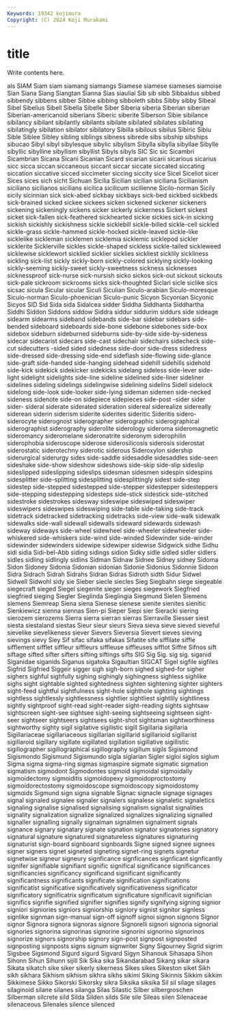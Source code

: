 ```yaml
---
Keywords: 19342 kojimura
Copyright: (C) 2024 Koji Murakami
---
```


# title

Write contents here.



als SIAM Siam siam siamang siamangs Siamese siamese siameses
siamoise Sian Siana Siang Siangtan Sianna Sias siauliai Sib sib
sibb Sibbaldus sibbed sibbendy sibbens sibber Sibbie sibbing sibboleth sibbs
Sibby sibby Sibeal Sibel Sibelius Sibell Sibella Sibelle Siber Siberia
siberia Siberian siberian Siberian-americanoid siberians Siberic siberite Siberson Sibie sibilance
sibilancy sibilant sibilantly sibilants sibilate sibilated sibilates sibilating sibilatingly sibilation
sibilator sibilatory Sibilla sibilous sibilus Sibiric Sibiu Sible Siblee Sibley
sibling siblings sibness sibrede sibs sibship sibships sibucao Sibyl sibyl
sibylesque sibylic sibylism Sibylla sibylla sibyllae Sibylle sibyllic sibylline sibyllism
sibyllist Sibyls sibyls SIC Sic sic Sicambri Sicambrian Sicana Sicani
Sicanian Sicard sicarian sicarii sicarious sicarius sicc sicca siccan siccaneous
siccant siccar siccate siccated siccating siccation siccative sicced siccimeter siccing
siccity sice Sicel Siceliot sicer Sices sices sich sicht Sichuan
Sicilia Sicilian sicilian siciliana Sicilianism siciliano sicilianos sicilians sicilica sicilicum
sicilienne Sicilo-norman Sicily sicily sicinnian sick sick-abed sickbay sickbays sick-bed
sickbed sickbeds sick-brained sicked sickee sickees sicken sickened sickener sickeners
sickening sickeningly sickens sicker sickerly sickerness Sickert sickest sicket sick-fallen
sick-feathered sickhearted sickie sickies sick-in sicking sickish sickishly sickishness sickle
sicklebill sickle-billed sickle-cell sickled sickle-grass sickle-hammed sickle-hocked sickle-leaved sickle-like sicklelike
sickleman sicklemen sicklemia sicklemic sicklepod sickler sicklerite Sicklerville sickles sickle-shaped
sickless sickle-tailed sickleweed sicklewise sicklewort sicklied sicklier sicklies sickliest sicklily
sickliness sickling sick-list sickly sickly-born sickly-colored sicklying sickly-looking sickly-seeming sickly-sweet
sickly-sweetness sickness sicknesses sicknessproof sick-nurse sick-nursish sicko sickos sick-out sickout
sickouts sick-pale sickroom sickrooms sicks sick-thoughted Siclari sicle siclike sics
sicsac sicula Sicular sicular Siculi Siculian Siculo-arabian Siculo-moresque Siculo-norman Siculo-phoenician
Siculo-punic Sicyon Sicyonian Sicyonic Sicyos SID Sid Sida sida Sidalcea
sidder Siddha Siddhanta Siddhartha Siddhi Siddon Siddons siddow Siddra siddur
siddurim siddurs side sideage sidearm sidearms sideband sidebands side-bar sidebar
sidebars side-bended sideboard sideboards side-bone sidebone sidebones side-box sidebox sideburn
sideburned sideburns side-by-side side-by-sideness sidecar sidecarist sidecars side-cast sidechair sidechairs
sidecheck side-cut sidecutters -sided sided sidedness side-door side-dress sidedress side-dressed
side-dressing side-end sideflash side-flowing side-glance side-graft side-handed side-hanging sidehead sidehill
sidehills sidehold side-kick sidekick sidekicker sidekicks sidelang sideless side-lever side-light
sidelight sidelights side-line sideline sidelined side-liner sideliner sidelines sideling sidelings
sidelingwise sidelining sidelins Sidell sidelock sidelong side-look side-looker side-lying sideman
sidemen side-necked sideness sidenote side-on sidepiece sidepieces side-post -sider sider
sider- sideral siderate siderated sideration sidereal siderealize sidereally siderean siderin
siderism siderite siderites sideritic Sideritis sidero- siderocyte siderognost siderographer siderographic
siderographical siderographist siderography siderolite siderology sideroma sideromagnetic sideromancy sideromelane sideronatrite
sideronym siderophilin siderophobia sideroscope siderose siderosilicosis siderosis siderostat siderostatic siderotechny
siderotic siderous Sideroxylon sidership siderurgical siderurgy sides side-saddle sidesaddle sidesaddles
side-seen sideshake side-show sideshow sideshows side-skip side-slip sideslip sideslipped sideslipping
sideslips sidesman sidesmen sidespin sidespins sidesplitter side-splitting sidesplitting sidesplittingly sidest
side-step sidestep side-stepped sidestepped side-stepper sidestepper sidesteppers side-stepping sidestepping sidesteps
side-stick sidestick side-stitched sidestroke sidestrokes sidesway sideswipe sideswiped sideswiper sideswipers
sideswipes sideswiping side-table side-taking side-track sidetrack sidetracked sidetracking sidetracks side-view
side-walk sidewalk sidewalks side-wall sidewall sidewalls sideward sidewards sidewash sideway
sideways side-wheel sidewheel side-wheeler sidewheeler side-whiskered side-whiskers side-wind side-winded Sidewinder
side-winder sidewinder sidewinders sidewipe sidewiper sidewise Sidgwick sidhe Sidhu sidi
sidia Sidi-bel-Abb siding sidings sidion Sidky sidle sidled sidler sidlers
sidles sidling sidlingly sidlins Sidman Sidnaw Sidnee Sidney sidney Sidoma
Sidon Sidoney Sidonia Sidonian sidonian Sidonie Sidonius Sidonnie Sidoon Sidra
Sidrach Sidrah Sidrahs Sidran Sidras Sidroth sidth Sidur Sidwel Sidwell
Sidwohl sidy sie Sieber siecle siecles Sieg Siegbahn siege siegeable
siegecraft sieged Siegel siegenite sieger sieges siegework Siegfried siegfried sieging
Siegler Sieglinda Sieglingia Siegmund Sielen Siemens siemens Siemreap Siena siena
Sienese sienese sienite sienites sienitic Sienkiewicz sienna siennas Sien-pi Sieper
Siepi sier Sieracki siering sierozem sierozems Sierra sierra sierran sierras
Sierraville Siesser siest siesta siestaland siestas Sieur sieur sieurs Sieva
sieva sieve sieved sieveful sievelike sievelikeness siever Sievers Sieversia Sievert
sieves sieving sievings sievy Siey Sif sifac sifaka sifakas Sifatite
sife siffilate siffle sifflement sifflet siffleur siffleurs siffleuse siffleuses sifflot
Siffre Sifnos sift siftage sifted sifter sifters sifting siftings sifts
SIG Sig Sig. sig sig. siganid Siganidae siganids Siganus sigatoka
Sigaultian SIGCAT Sigel sigfile sigfiles Sigfrid Sigfried Siggeir sigger sigh
sigh-born sighed sighed-for sigher sighers sighful sighfully sighing sighingly sighingness
sighless sighlike sighs sight sightable sighted sightedness sighten sightening sighter
sighters sight-feed sightful sightfulness sight-hole sighthole sighting sightings sightless sightlessly
sightlessness sightlier sightliest sightlily sightliness sightly sightproof sight-read sight-reader sight-reading
sights sightsaw sightscreen sight-see sightsee sight-seeing sightseeing sightseen sight-seer sightseer
sightseers sightsees sight-shot sightsman sightworthiness sightworthy sighty sigil sigilative sigilistic
sigill Sigillaria sigillaria Sigillariaceae sigillariaceous sigillarian sigillarid sigillarioid sigillarist sigillaroid
sigillary sigillate sigillated sigillation sigillative sigillistic sigillographer sigillographical sigillography sigillum
sigils Sigismond Sigismondo Sigismund Sigismundo sigla siglarian Sigler sigloi siglos
siglum Sigma sigma sigma-ring sigmas sigmaspire sigmate sigmatic sigmation sigmatism
sigmodont Sigmodontes sigmoid sigmoidal sigmoidally sigmoidectomy sigmoiditis sigmoidopexy sigmoidoproctostomy sigmoidorectostomy
sigmoidoscope sigmoidoscopy sigmoidostomy sigmoids Sigmund sign signa signable Signac signacle
signage signages signal signaled signalee signaler signalers signalese signaletic signaletics
signaling signalise signalised signalising signalism signalist signalities signality signalization signalize
signalized signalizes signalizing signalled signaller signalling signally signalman signalmen signalment
signals signance signary signatary signate signation signator signatories signatory signatural
signature signatured signatureless signatures signaturing signaturist sign-board signboard signboards Signe
signed signee signees signer signers signet signeted signeting signet-ring signets
signetur signetwise signeur signeury signficance signficances signficant signficantly signifer signifiable
signifiant signific significal significance significances significancies significancy significand significant significantly
significantness significants significate signification significations significatist significative significatively significativeness significator
significatory significatrix significatum significature significavit significian significs signifie signified signifier
signifies signify signifying signing signior signiori signiories signiors signiorship signiory
signist signitor signless signlike signman sign-manual sign-off signoff signoi signon
signons Signor signor Signora signora signoras signore Signorelli signori signoria
signorial signories signorina signorinas signorine signorini signorino signorinos signorize signors
signorship signory sign-post signpost signposted signposting signposts signs signum signwriter
Signy Sigourney Sigrid sigrim Sigsbee Sigsmond Sigurd sigurd Sigvard Sigyn
Sihanouk Sihasapa Sihon Sihonn Sihun Sihunn sijill Sik Sika sika
Sikandarabad Sikang sikar sikara Sikata sikatch sike siker sikerly sikerness
Sikes sikes Sikeston siket Sikh sikh sikhara Sikhism sikhism sikhra
sikhs sikimi Siking Sikinnis Sikkim sikkim Sikkimese Sikko Sikorski Sikorsky
sikra Siksika siksika Sil sil silage silages silaginoid silane silanes
silanga Silas Silastic Silber silbergroschen Silberman silcrete sild Silda Silden
silds Sile sile Sileas silen Silenaceae silenaceous Silenales silence silenced
